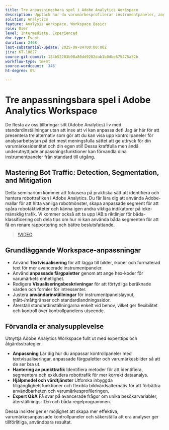 ```yaml
---
title: Tre anpassningsbara spel i Adobe Analytics Workspace
description: Upptäck hur du varumärkesprofilerar instrumentpaneler, anger unika besökar-ID:n och bekämpar robottrafiken i Adobe Analytics med insikter från Champions Isha Gupta & Deb William.
solution: Analytics
feature: Analysis Workspace, Workspace Basics
role: User
level: Intermediate, Experienced
doc-type: Event
duration: 2408
last-substantial-update: 2025-09-04T00:00:00Z
jira: KT-18827
source-git-commit: 124b52203b98a80dd9202dab1b0dbe575475a52b
workflow-type: tm+mt
source-wordcount: '346'
ht-degree: 0%

---
```



# Tre anpassningsbara spel i Adobe Analytics Workspace

De flesta av oss tillbringar sitt (Adobe Analytics) liv med standardinställningar utan att inse att vi kan anpassa det! Jag är här för att presentera tre alternativ som gör att du kan visa upp kontrollpaneler för analysarbetsytan på det mest meningsfulla sättet att ge uttryck för din varumärkesidentitet och din egen stil! Dessa kraftfulla men ändå underutnyttjade anpassningsfunktioner kan förvandla dina instrumentpaneler från standard till utgång.

## Mastering Bot Traffic: Detection, Segmentation, and Mitigation

Detta seminarium kommer att fokusera på praktiska sätt att identifiera och hantera robottrafiken i Adobe Analytics. Du får lära dig att använda Adobe-mallar för att hitta vanliga robotmönster, skapa anpassade segment för att spåra robotaktiviteter och känna igen andra viktiga indikatorer på icke-mänsklig trafik. Vi kommer också att ta upp IAB:s riktlinjer för båda-klassificering och dela tips om hur ni kan använda båda segmenten för att få en renare rapportering och bättre beslutsfattande.

>[!VIDEO](https://video.tv.adobe.com/v/3471123/?learn=on&enablevpops)

## Grundläggande Workspace-anpassningar

* Använd **Textvisualisering** för att lägga till bilder, ikoner och formaterad text för mer avancerade instrumentpaneler.
* Använd **anpassade färgpaletter** genom att ange hex-koder för varumärkets enhetlighet.
* Redigera **Visualiseringsbeskrivningar** för att förtydliga beräknade värden och formler för intressenter.
* Justera **användarinställningar** för instrumentpanelslayout, mått-/måttgränser och standardlandningssidor.
* Återställ standardinställningarna enkelt vid behov, vilket ger flexibilitet och kontroll över kontrollpanelens utseende.

## Förvandla er analysupplevelse

Utnyttja Adobe Analytics Workspace fullt ut med experttips och åtgärdsstrategier.

* **Anpassning** Lär dig hur du anpassar kontrollpaneler med textvisualiseringar, anpassade färgpaletter och varumärkesbilder så att de ser bra ut.
* **Hantering av punkttrafik** Identifiera metoder för att identifiera, segmentera och exkludera robottrafik för mer korrekt dataanalys.
* **Hjälpmedel och värdtjänster** Utforska inbyggda tillgänglighetsfunktioner och flexibla bildvärdsalternativ för att förbättra användbarheten och varumärkesprofileringen.
* **Expert Q&amp;A** Få svar på avancerade frågor om unika besökarvariabler, återställnings-ID:n och båda regelprogrammen.

Dessa insikter ger er möjlighet att skapa mer effektiva, varumärkesanpassade kontrollpaneler och säkerställa att era analyser ger tillförlitliga, användbara resultat.
